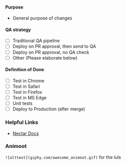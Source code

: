 #### Purpose

* General purpose of changes

#### QA strategy
- [ ] Traditional QA pipeline
- [ ] Deploy on PR approval, then send to QA
- [ ] Deploy on PR approval, no QA check
- [ ] Other (Please elaborate below)

#### Definition of Done
- [ ] Test in Chrome
- [ ] Test in Safari
- [ ] Test in Firefox
- [ ] Test in MS Edge
- [ ] Unit tests
- [ ] Deploy to Production (after merge)

### Helpful Links

- [Nectar Docs](https://tangogroup.jira.com/wiki/spaces/WT/pages/393936897/nectar)

### Animoot

`![alttext](giphy.com/awesome_animoot.gif)` for the luls

